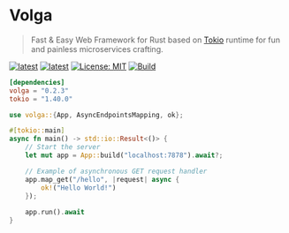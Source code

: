 # Volga

> Fast & Easy Web Framework for Rust based on [Tokio](https://tokio.rs/) runtime for fun and painless microservices crafting.

[![latest](https://img.shields.io/badge/crates.io-0.2.3-blue)](https://crates.io/crates/volga)
[![latest](https://img.shields.io/badge/rustc-1.80+-964B00)](https://www.rust-lang.org/)
[![License: MIT](https://img.shields.io/badge/License-MIT-violet.svg)](https://github.com/RomanEmreis/volga/blob/main/LICENSE)
[![Build](https://github.com/RomanEmreis/volga/actions/workflows/rust.yml/badge.svg)](https://github.com/RomanEmreis/volga/actions/workflows/rust.yml)

```toml
[dependencies]
volga = "0.2.3"
tokio = "1.40.0"
```
```rust
use volga::{App, AsyncEndpointsMapping, ok};

#[tokio::main]
async fn main() -> std::io::Result<()> {
    // Start the server
    let mut app = App::build("localhost:7878").await?;

    // Example of asynchronous GET request handler
    app.map_get("/hello", |request| async {
        ok!("Hello World!")
    });
    
    app.run().await
}
```
